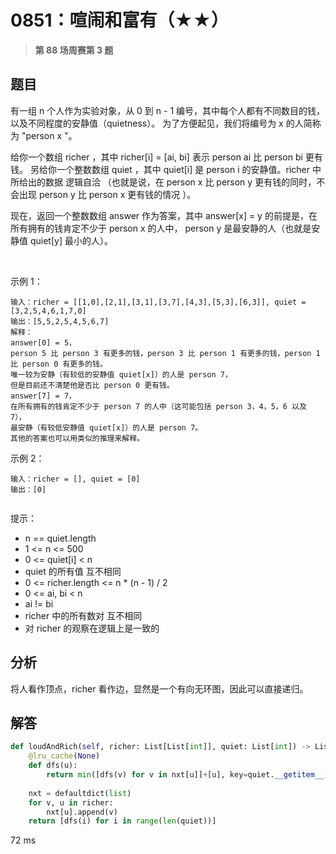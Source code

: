 # 0851：喧闹和富有（★★）



> **第 88 场周赛第 3 题**

## 题目

有一组 n 个人作为实验对象，从 0 到 n - 1 编号，其中每个人都有不同数目的钱，以及不同程度的安静值（quietness）。
为了方便起见，我们将编号为 x 的人简称为 "person x "。

给你一个数组 richer ，其中 richer[i] = [ai, bi] 表示 person ai 比 person bi 更有钱。
另给你一个整数数组 quiet ，其中 quiet[i] 是 person i 的安静值。richer 中所给出的数据 逻辑自洽
（也就是说，在 person x 比 person y 更有钱的同时，不会出现 person y 比 person x 更有钱的情况 ）。

现在，返回一个整数数组 answer 作为答案，其中 answer[x] = y 的前提是，在所有拥有的钱肯定不少于 person x 的人中，
person y 是最安静的人（也就是安静值 quiet[y] 最小的人）。

 

示例 1：
    
    输入：richer = [[1,0],[2,1],[3,1],[3,7],[4,3],[5,3],[6,3]], quiet = [3,2,5,4,6,1,7,0]
    输出：[5,5,2,5,4,5,6,7]
    解释： 
    answer[0] = 5，
    person 5 比 person 3 有更多的钱，person 3 比 person 1 有更多的钱，person 1 比 person 0 有更多的钱。
    唯一较为安静（有较低的安静值 quiet[x]）的人是 person 7，
    但是目前还不清楚他是否比 person 0 更有钱。
    answer[7] = 7，
    在所有拥有的钱肯定不少于 person 7 的人中（这可能包括 person 3，4，5，6 以及 7），
    最安静（有较低安静值 quiet[x]）的人是 person 7。
    其他的答案也可以用类似的推理来解释。
示例 2：

    输入：richer = [], quiet = [0]
    输出：[0]
     
提示：
- n == quiet.length
- 1 <= n <= 500
- 0 <= quiet[i] < n
- quiet 的所有值 互不相同
- 0 <= richer.length <= n * (n - 1) / 2
- 0 <= ai, bi < n
- ai != bi
- richer 中的所有数对 互不相同
- 对 richer 的观察在逻辑上是一致的


## 分析

将人看作顶点，richer 看作边，显然是一个有向无环图，因此可以直接递归。

## 解答

```python
def loudAndRich(self, richer: List[List[int]], quiet: List[int]) -> List[int]:
    @lru_cache(None)
    def dfs(u):
        return min([dfs(v) for v in nxt[u]]+[u], key=quiet.__getitem__)
    
    nxt = defaultdict(list)
    for v, u in richer:
        nxt[u].append(v)
    return [dfs(i) for i in range(len(quiet))]
```
72 ms

